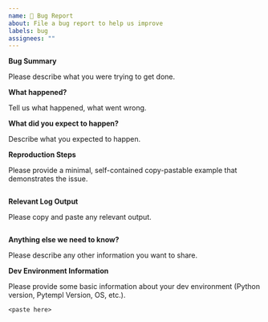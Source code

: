 ```yaml
---
name: 🐛 Bug Report
about: File a bug report to help us improve
labels: bug
assignees: ""
---
```


**Bug Summary**

Please describe what you were trying to get done.

**What happened?**

Tell us what happened, what went wrong.

**What did you expect to happen?**

Describe what you expected to happen.

**Reproduction Steps**

Please provide a minimal, self-contained copy-pastable example that demonstrates the issue.

```python

```

**Relevant Log Output**

Please copy and paste any relevant output.

```console
```

**Anything else we need to know?**

Please describe any other information you want to share.

**Dev Environment Information**

Please provide some basic information about your dev environment (Python version, Pytempl Version, OS, etc.).

```console
<paste here>
```